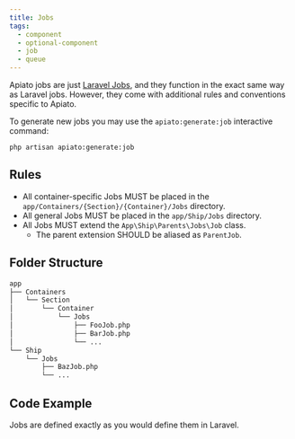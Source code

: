 ```yaml
---
title: Jobs
tags:
  - component
  - optional-component
  - job
  - queue
---
```


Apiato jobs are just [Laravel Jobs](https://laravel.com/docs/queues),
and they function in the exact same way as Laravel jobs.
However, they come with additional rules and conventions specific to Apiato.

To generate new jobs you may use the `apiato:generate:job` interactive command:

```
php artisan apiato:generate:job
```

## Rules

- All container-specific Jobs MUST be placed in the `app/Containers/{Section}/{Container}/Jobs` directory.
- All general Jobs MUST be placed in the `app/Ship/Jobs` directory.
- All Jobs MUST extend the `App\Ship\Parents\Jobs\Job` class.
  - The parent extension SHOULD be aliased as `ParentJob`.

## Folder Structure

```markdown
app
├── Containers
│   └── Section
│       └── Container
│           └── Jobs
│               ├── FooJob.php
│               ├── BarJob.php
│               └── ...
└── Ship
    └── Jobs
        ├── BazJob.php
        └── ...
```

## Code Example

Jobs are defined exactly as you would define them in Laravel.
